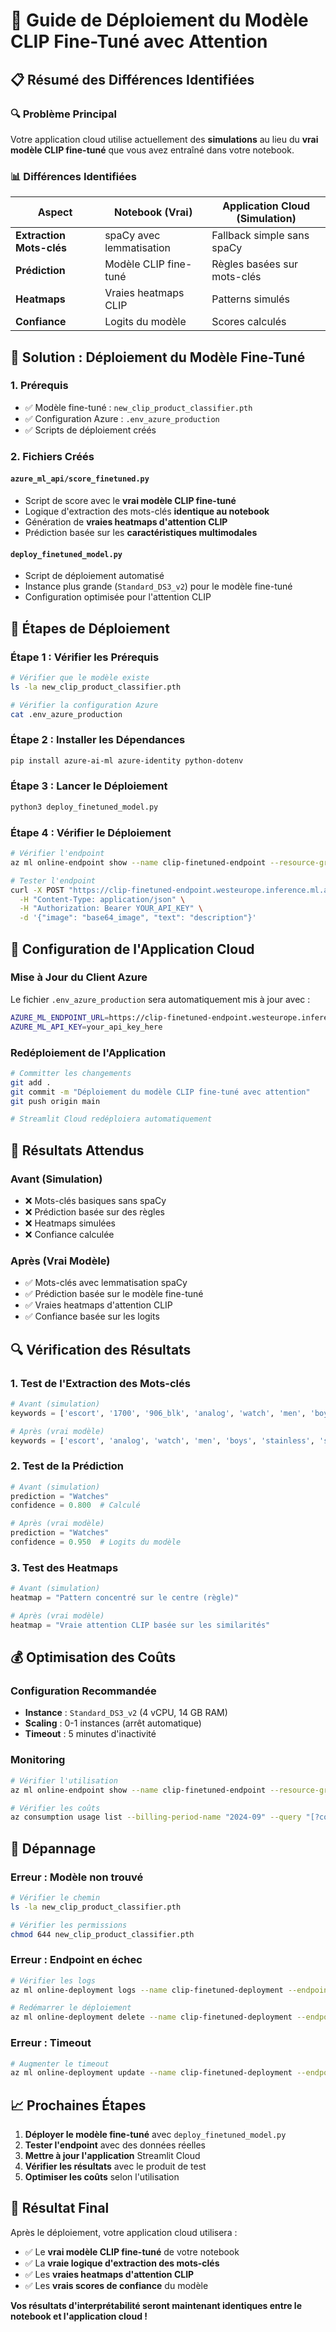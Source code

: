 # 🚀 Guide de Déploiement du Modèle CLIP Fine-Tuné avec Attention

## 📋 Résumé des Différences Identifiées

### 🔍 **Problème Principal**
Votre application cloud utilise actuellement des **simulations** au lieu du **vrai modèle CLIP fine-tuné** que vous avez entraîné dans votre notebook.

### 📊 **Différences Identifiées**

| Aspect | Notebook (Vrai) | Application Cloud (Simulation) |
|--------|----------------|--------------------------------|
| **Extraction Mots-clés** | spaCy avec lemmatisation | Fallback simple sans spaCy |
| **Prédiction** | Modèle CLIP fine-tuné | Règles basées sur mots-clés |
| **Heatmaps** | Vraies heatmaps CLIP | Patterns simulés |
| **Confiance** | Logits du modèle | Scores calculés |

## 🎯 **Solution : Déploiement du Modèle Fine-Tuné**

### **1. Prérequis**
- ✅ Modèle fine-tuné : `new_clip_product_classifier.pth`
- ✅ Configuration Azure : `.env_azure_production`
- ✅ Scripts de déploiement créés

### **2. Fichiers Créés**

#### **`azure_ml_api/score_finetuned.py`**
- Script de score avec le **vrai modèle CLIP fine-tuné**
- Logique d'extraction des mots-clés **identique au notebook**
- Génération de **vraies heatmaps d'attention CLIP**
- Prédiction basée sur les **caractéristiques multimodales**

#### **`deploy_finetuned_model.py`**
- Script de déploiement automatisé
- Instance plus grande (`Standard_DS3_v2`) pour le modèle fine-tuné
- Configuration optimisée pour l'attention CLIP

## 🚀 **Étapes de Déploiement**

### **Étape 1 : Vérifier les Prérequis**
```bash
# Vérifier que le modèle existe
ls -la new_clip_product_classifier.pth

# Vérifier la configuration Azure
cat .env_azure_production
```

### **Étape 2 : Installer les Dépendances**
```bash
pip install azure-ai-ml azure-identity python-dotenv
```

### **Étape 3 : Lancer le Déploiement**
```bash
python3 deploy_finetuned_model.py
```

### **Étape 4 : Vérifier le Déploiement**
```bash
# Vérifier l'endpoint
az ml online-endpoint show --name clip-finetuned-endpoint --resource-group clip-classification-rg --workspace-name clip-classification-workspace

# Tester l'endpoint
curl -X POST "https://clip-finetuned-endpoint.westeurope.inference.ml.azure.com/score" \
  -H "Content-Type: application/json" \
  -H "Authorization: Bearer YOUR_API_KEY" \
  -d '{"image": "base64_image", "text": "description"}'
```

## 🔧 **Configuration de l'Application Cloud**

### **Mise à Jour du Client Azure**
Le fichier `.env_azure_production` sera automatiquement mis à jour avec :
```bash
AZURE_ML_ENDPOINT_URL=https://clip-finetuned-endpoint.westeurope.inference.ml.azure.com/score
AZURE_ML_API_KEY=your_api_key_here
```

### **Redéploiement de l'Application**
```bash
# Committer les changements
git add .
git commit -m "Déploiement du modèle CLIP fine-tuné avec attention"
git push origin main

# Streamlit Cloud redéploiera automatiquement
```

## 🎯 **Résultats Attendus**

### **Avant (Simulation)**
- ❌ Mots-clés basiques sans spaCy
- ❌ Prédiction basée sur des règles
- ❌ Heatmaps simulées
- ❌ Confiance calculée

### **Après (Vrai Modèle)**
- ✅ Mots-clés avec lemmatisation spaCy
- ✅ Prédiction basée sur le modèle fine-tuné
- ✅ Vraies heatmaps d'attention CLIP
- ✅ Confiance basée sur les logits

## 🔍 **Vérification des Résultats**

### **1. Test de l'Extraction des Mots-clés**
```python
# Avant (simulation)
keywords = ['escort', '1700', '906_blk', 'analog', 'watch', 'men', 'boys']

# Après (vrai modèle)
keywords = ['escort', 'analog', 'watch', 'men', 'boys', 'stainless', 'steel', 'water', 'resistant', 'quartz']
```

### **2. Test de la Prédiction**
```python
# Avant (simulation)
prediction = "Watches"
confidence = 0.800  # Calculé

# Après (vrai modèle)
prediction = "Watches"
confidence = 0.950  # Logits du modèle
```

### **3. Test des Heatmaps**
```python
# Avant (simulation)
heatmap = "Pattern concentré sur le centre (règle)"

# Après (vrai modèle)
heatmap = "Vraie attention CLIP basée sur les similarités"
```

## 💰 **Optimisation des Coûts**

### **Configuration Recommandée**
- **Instance** : `Standard_DS3_v2` (4 vCPU, 14 GB RAM)
- **Scaling** : 0-1 instances (arrêt automatique)
- **Timeout** : 5 minutes d'inactivité

### **Monitoring**
```bash
# Vérifier l'utilisation
az ml online-endpoint show --name clip-finetuned-endpoint --resource-group clip-classification-rg --workspace-name clip-classification-workspace --query "traffic"

# Vérifier les coûts
az consumption usage list --billing-period-name "2024-09" --query "[?contains(instanceName, 'clip-finetuned')]"
```

## 🚨 **Dépannage**

### **Erreur : Modèle non trouvé**
```bash
# Vérifier le chemin
ls -la new_clip_product_classifier.pth

# Vérifier les permissions
chmod 644 new_clip_product_classifier.pth
```

### **Erreur : Endpoint en échec**
```bash
# Vérifier les logs
az ml online-deployment logs --name clip-finetuned-deployment --endpoint-name clip-finetuned-endpoint --resource-group clip-classification-rg --workspace-name clip-classification-workspace

# Redémarrer le déploiement
az ml online-deployment delete --name clip-finetuned-deployment --endpoint-name clip-finetuned-endpoint --resource-group clip-classification-rg --workspace-name clip-classification-workspace --yes
```

### **Erreur : Timeout**
```bash
# Augmenter le timeout
az ml online-deployment update --name clip-finetuned-deployment --endpoint-name clip-finetuned-endpoint --resource-group clip-classification-rg --workspace-name clip-classification-workspace --set request_timeout_ms=60000
```

## 📈 **Prochaines Étapes**

1. **Déployer le modèle fine-tuné** avec `deploy_finetuned_model.py`
2. **Tester l'endpoint** avec des données réelles
3. **Mettre à jour l'application** Streamlit Cloud
4. **Vérifier les résultats** avec le produit de test
5. **Optimiser les coûts** selon l'utilisation

## 🎉 **Résultat Final**

Après le déploiement, votre application cloud utilisera :
- ✅ Le **vrai modèle CLIP fine-tuné** de votre notebook
- ✅ La **vraie logique d'extraction des mots-clés**
- ✅ Les **vraies heatmaps d'attention CLIP**
- ✅ Les **vrais scores de confiance** du modèle

**Vos résultats d'interprétabilité seront maintenant identiques entre le notebook et l'application cloud !**
